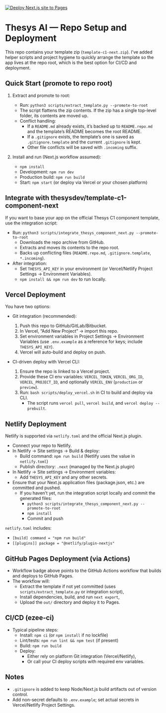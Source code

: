 [![Deploy Next.js site to Pages](https://github.com/ezekiel-oss/ezee-ci-/actions/workflows/nextjs.yml/badge.svg)](https://github.com/ezekiel-oss/ezee-ci-/actions/workflows/nextjs.yml)

# Thesys AI — Repo Setup and Deployment

This repo contains your template zip (`template-c1-next.zip`). I’ve added helper scripts and project hygiene to quickly arrange the template so the app lives at the repo root, which is the best option for CI/CD and deployment.

## Quick Start (promote to repo root)

1) Extract and promote to root:
   - Run: `python3 scripts/extract_template.py --promote-to-root`
   - The script flattens the zip contents. If the zip has a single top-level folder, its contents are moved up.
   - Conflict handling:
     - If a `README.md` already exists, it’s backed up to `README.repo.md` and the template’s README becomes the root README.
     - If a `.gitignore` exists, the template’s one is saved as `.gitignore.template` and the current `.gitignore` is kept.
     - Other file conflicts will be saved with `.incoming` suffix.

2) Install and run (Next.js workflow assumed):
   - `npm install`
   - Development: `npm run dev`
   - Production build: `npm run build`
   - Start: `npm start` (or deploy via Vercel or your chosen platform)

## Integrate with thesysdev/template-c1-component-next

If you want to base your app on the official Thesys C1 component template, use the integration script:

- Run: `python3 scripts/integrate_thesys_component_next.py --promote-to-root`
  - Downloads the repo archive from GitHub.
  - Extracts and moves its contents to the repo root.
  - Backs up conflicting files (`README.repo.md`, `.gitignore.template`, `*.incoming`).
- After integration:
  - Set `THESYS_API_KEY` in your environment (or Vercel/Netlify Project Settings → Environment Variables).
  - `npm install && npm run dev` to run locally.

## Vercel Deployment

You have two options:

- Git integration (recommended):
  1) Push this repo to GitHub/GitLab/Bitbucket.
  2) In Vercel, “Add New Project” → import this repo.
  3) Set environment variables in Project Settings → Environment Variables (use `.env.example` as a reference for keys; include `THESYS_API_KEY`).
  4) Vercel will auto-build and deploy on push.

- CI-driven deploy with Vercel CLI:
  1) Ensure the repo is linked to a Vercel project.
  2) Provide these CI env variables: `VERCEL_TOKEN`, `VERCEL_ORG_ID`, `VERCEL_PROJECT_ID`, and optionally `VERCEL_ENV` (`production` or `preview`).
  3) Run: `bash scripts/deploy_vercel.sh` in CI to build and deploy via CLI.
     - The script runs `vercel pull`, `vercel build`, and `vercel deploy --prebuilt`.

## Netlify Deployment

Netlify is supported via `netlify.toml` and the official Next.js plugin.

- Connect your repo to Netlify.
- In Netlify → Site settings → Build & deploy:
  - Build command: `npm run build` (Netlify uses the value in `netlify.toml`)
  - Publish directory: `.next` (managed by the Next.js plugin)
- In Netlify → Site settings → Environment variables:
  - Add `THESYS_API_KEY` and any other secrets.
- Ensure that your Next.js application files (package.json, etc.) are committed and pushed.
  - If you haven’t yet, run the integration script locally and commit the generated files:
    - `python3 scripts/integrate_thesys_component_next.py --promote-to-root`
    - `npm install`
    - Commit and push

`netlify.toml` includes:
- `[build] command = "npm run build"`
- `[[plugins]] package = "@netlify/plugin-nextjs"`

## GitHub Pages Deployment (via Actions)

- Workflow badge above points to the GitHub Actions workflow that builds and deploys to GitHub Pages.
- The workflow will:
  - Extract the template if not yet committed (uses `scripts/extract_template.py` or integration script),
  - Install dependencies, build, and run `next export`,
  - Upload the `out/` directory and deploy it to Pages.

## CI/CD (ezee-ci)

- Typical pipeline steps:
  - Install: `npm ci` (or `npm install` if no lockfile)
  - Lint/tests: `npm run lint && npm test` (if present)
  - Build: `npm run build`
  - Deploy:
    - Either rely on platform Git integration (Vercel/Netlify),
    - Or call your CI deploy scripts with required env variables.

## Notes

- `.gitignore` is added to keep Node/Next.js build artifacts out of version control.
- Add non-secret defaults to `.env.example`; set actual secrets in Vercel/Netlify Project Settings.